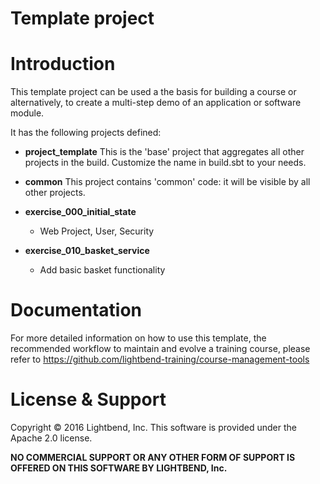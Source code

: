 # Template project

# Introduction

This template project can be used a the basis for building a course or
alternatively, to create a multi-step demo of an application or software
module.

It has the following projects defined:

- **project_template**
  This is the 'base' project that aggregates all other projects in the build.
  Customize the name in build.sbt to your needs.

- **common**
  This project contains 'common' code: it will be visible by all other projects.
  
- **exercise_000_initial_state**
    - Web Project, User, Security
- **exercise_010_basket_service**
    - Add basic basket functionality
  
# Documentation

For more detailed information on how to use this template, the recommended workflow to maintain and evolve a training course, please refer to https://github.com/lightbend-training/course-management-tools

# License & Support

Copyright © 2016 Lightbend, Inc. This software is provided under the Apache 2.0 license.

**NO COMMERCIAL SUPPORT OR ANY OTHER FORM OF SUPPORT IS OFFERED ON THIS SOFTWARE BY LIGHTBEND, Inc.**
